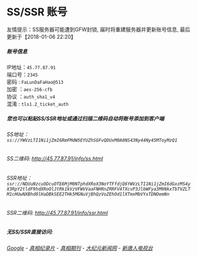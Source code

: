 # SS/SSR 账号 

友情提示：SS服务器可能遭到GFW封锁, 届时将重建服务器并更新账号信息, 最后更新于【2018-01-06 22:20】

##### 账号信息
IP地址：`45.77.87.91`  
端口号：`2345`  
密码  : `FaLunDaFaHao@513`  
加密  ：`aes-256-cfb`  
协议  ：`auth_sha1_v4`  
混淆  : `tls1.2_ticket_auth`  

##### 您也可以粘贴SS/SSR地址或通过扫描二维码自动将账号添加到客户端

######  SS地址： `ss://YWVzLTI1Ni1jZmI6RmFMdW5EYUZhSGFvQDUxM0A0NS43Ny44Ny45MToyMzQ1`   
######  SS二维码:  <a href="http://45.77.87.91/info/ss.html" target="_blank">http://45.77.87.91/info/ss.html</a>

######  SSR地址： `ssr://NDUuNzcuODcuOTE6MjM0NTphdXRoX3NoYTFfdjQ6YWVzLTI1Ni1jZmI6dGxzMS4yX3RpY2tldF9hdXRoOlJtRk1kVzVFWVVaaFNHRnZRRFV4TXcvP3JlbWFya3M9NkxTbTVZLTM1cHUwNXBhd0lHaDBkSEE2THk5MGNuVjBhQzVoZEhOd1lXTmxMbVYxTDNOemNn`     
######  SSR二维码:  <a href="http://45.77.87.91/info/ssr.html" target="_blank">http://45.77.87.91/info/ssr.html</a>

#####  无SS/SSR直接访问:
######  [Google](http://45.77.87.91:8888/search?q=425事件) - [真相纪录片](http://45.77.87.91/videos) - [真相期刊](http://45.77.87.91/books) - [大纪元新闻网](http://45.77.87.91) - [新唐人电视台](http://45.77.87.91:8000) 
